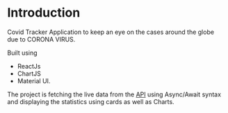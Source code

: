 # Introduction
Covid Tracker Application to keep an eye on the cases around the globe due to CORONA VIRUS.

Built using 
   - ReactJs
   - ChartJS
   - Material UI.

The project is fetching the live data from the [API](https://covid19.mathdro.id/api "api") using Async/Await syntax and displaying the statistics using cards as well as Charts. 

